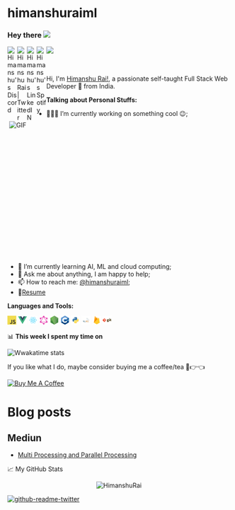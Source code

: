 ﻿# himanshuraiml
### Hey there <img src="https://media.giphy.com/media/hvRJCLFzcasrR4ia7z/giphy.gif" width="25px">
<a href="https://discord.gg/kmXpj8Ta">
  <img align="left" alt="Himanshu's Discord" width="22px" src="https://raw.githubusercontent.com/peterthehan/peterthehan/master/assets/discord.svg" />
</a>
<a href="https://twitter.com/himanshuraiml">
  <img align="left" alt="Himanshu Rai | Twitter" width="22px" src="https://raw.githubusercontent.com/peterthehan/peterthehan/master/assets/twitter.svg" />
</a>
<a href="https://www.linkedin.com/in/himanshuraiml/">
  <img align="left" alt="Himanshu's LinkedIN" width="22px" src="https://raw.githubusercontent.com/peterthehan/peterthehan/master/assets/linkedin.svg" />
</a>
<a href="https://open.spotify.com/user/epifaigt9vk2yqivdvha1pya62">
  <img align="left" alt="Himanshu's Spotify" width="22px" src="https://raw.githubusercontent.com/peterthehan/peterthehan/master/assets/spotify.svg" />
</a>

![](https://visitor-badge.glitch.me/badge?page_id=himanshuraiml.himanshuraiml)

<br />

Hi, I'm [Himanshu Rai!](http://himanshuml.netlify.app/), a passionate self-taught Full Stack Web Developer 🚀 from India.

  <img align="right" alt="GIF" src="https://github.com/abhisheknaiidu/abhisheknaiidu/blob/master/code.gif?raw=true" width="500" height="320" />
  
**Talking about Personal Stuffs:**

- 👨🏽‍💻 I’m currently working on something cool :wink:;
- 🌱 I’m currently learning AI, ML and cloud computing; 
- 💬 Ask me about anything, I am happy to help;
- 📫 How to reach me: [@himanshuraiml](https://twitter.com/himanshuraiml);
- 📝[Resume](https://www.linkedin.com/in/himanshuraiml/)

**Languages and Tools:**  

<code><img height="20" src="https://raw.githubusercontent.com/github/explore/80688e429a7d4ef2fca1e82350fe8e3517d3494d/topics/javascript/javascript.png"></code>
<code><img height="20" src="https://raw.githubusercontent.com/github/explore/80688e429a7d4ef2fca1e82350fe8e3517d3494d/topics/vue/vue.png"></code>
<code><img height="20" src="https://raw.githubusercontent.com/github/explore/80688e429a7d4ef2fca1e82350fe8e3517d3494d/topics/react/react.png"></code>
<code><img height="20" src="https://raw.githubusercontent.com/github/explore/5c058a388828bb5fde0bcafd4bc867b5bb3f26f3/topics/graphql/graphql.png"></code>
<code><img height="20" src="https://raw.githubusercontent.com/github/explore/80688e429a7d4ef2fca1e82350fe8e3517d3494d/topics/nodejs/nodejs.png"></code>
<code><img height="20" src="https://raw.githubusercontent.com/github/explore/80688e429a7d4ef2fca1e82350fe8e3517d3494d/topics/cpp/cpp.png"></code>
<code><img height="20" src="https://raw.githubusercontent.com/github/explore/80688e429a7d4ef2fca1e82350fe8e3517d3494d/topics/python/python.png"></code>
<code><img height="20" src="https://raw.githubusercontent.com/github/explore/80688e429a7d4ef2fca1e82350fe8e3517d3494d/topics/mysql/mysql.png"></code>
<code><img height="20" src="https://raw.githubusercontent.com/github/explore/80688e429a7d4ef2fca1e82350fe8e3517d3494d/topics/firebase/firebase.png"></code>
<code><img height="20" src="https://raw.githubusercontent.com/github/explore/80688e429a7d4ef2fca1e82350fe8e3517d3494d/topics/git/git.png"></code>


📊 **This week I spent my time on**

![Wwakatime stats](https://github-readme-stats-taupe-two.vercel.app/api/wakatime?username=himanshuraiml&hide_title=true&hide_border=true&langs_count=5)

If you like what I do, maybe consider buying me a coffee/tea 🥺👉👈

<a href="https://www.buymeacoffee.com/HimanshuRai" target="_blank"><img src="https://cdn.buymeacoffee.com/buttons/v2/default-red.png" alt="Buy Me A Coffee" width="150" ></a>

# Blog posts
## Mediun
<!-- BLOG-POST-LIST:START -->
- [Multi Processing and Parallel Processing](https://medium.com/@himanshuraiml/multi-processing-and-parallel-processing-7e9c510ef80?source=rss-69e65822396c------2)
<!-- BLOG-POST-LIST:END -->




📈 My GitHub Stats

<p align="center"> <img src="https://github-readme-stats.vercel.app/api?username=himanshuraiml&show_icons=true&theme=gotham" alt="HimanshuRai" /> 

[![github-readme-twitter](https://github-readme-twitter.gazf.vercel.app/api?id=himanshuraiml&layout=wide)](https://github.com/himanshuraiml)



